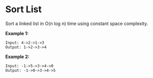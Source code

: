 # Sort List

Sort a linked list in O(n log n) time using constant space complexity.

**Example 1:**

```pseudo
Input: 4->2->1->3
Output: 1->2->3->4
```

**Example 2:**

```pseudo
Input: -1->5->3->4->0
Output: -1->0->3->4->5
```
